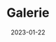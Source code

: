 ---
title: "Gale<span>rie</span>"
date: 2023-01-22
draft: false
keywords: ["Schitul Mironesti"]
type: "page"
layout: "gallery"
sitemap_exclude: false

sitemap:
  changefreq: weekly
  filename: sitemap.xml
  priority: 1

#----------------------------------------------------/
# Gallery
#----------------------------------------------------/
gallery: 
  gal:
    items:

      - title: "Schitul Mironești"
        link: ""
        image: "/gallery/gallery-1.jpg"
        image2x: "/gallery/gallery-1@2x.jpg"

      - title: "Schitul Mironești"
        link: ""
        image: "/gallery/gallery-2.jpg"
        image2x: "/gallery/gallery-2@2x.jpg"

      - title: "Schitul Mironești"
        link: ""
        image: "/gallery/gallery-3.jpg"
        image2x: "/gallery/gallery-3@2x.jpg"

      - title: "Schitul Mironești"
        link: ""
        image: "/gallery/gallery-4.jpg"
        image2x: "/gallery/gallery-4@2x.jpg"


  execution:
    items:

      - title: "Schitul Mironești"
        link: ""
        image: "/gallery/executie/executie-1.jpg"
        image2x: "/gallery/executie/executie-1@2x.jpg"

      - title: "Schitul Mironești"
        link: ""
        image: "/gallery/executie/executie-2.jpg"
        image2x: "/gallery/executie/executie-2@2x.jpg"

      - title: "Schitul Mironești"
        link: ""
        image: "/gallery/executie/executie-3.jpg"
        image2x: "/gallery/executie/executie-3@2x.jpg"

      - title: "Schitul Mironești"
        link: ""
        image: "/gallery/executie/executie-4.jpg"
        image2x: "/gallery/executie/executie-4@2x.jpg"

    

---
